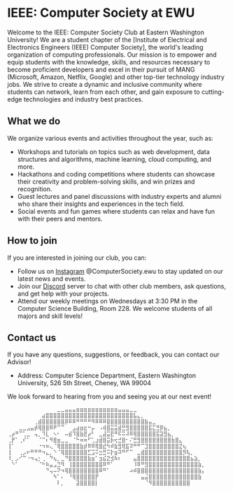 # IEEE: Computer Society at EWU

Welcome to the IEEE: Computer Society Club at Eastern Washington University! We are a student chapter of the [Institute of Electrical and Electronics Engineers (IEEE) Computer Society], the world's leading organization of computing professionals. Our mission is to empower and equip students with the knowledge, skills, and resources necessary to become proficient developers and excel in their pursuit of MANG (Microsoft, Amazon, Netflix, Google) and other top-tier technology industry jobs. We strive to create a dynamic and inclusive community where students can network, learn from each other, and gain exposure to cutting-edge technologies and industry best practices.

## What we do

We organize various events and activities throughout the year, such as:

- Workshops and tutorials on topics such as web development, data structures and algorithms, machine learning, cloud computing, and more.
- Hackathons and coding competitions where students can showcase their creativity and problem-solving skills, and win prizes and recognition.
- Guest lectures and panel discussions with industry experts and alumni who share their insights and experiences in the tech field.
- Social events and fun games where students can relax and have fun with their peers and mentors.

## How to join

If you are interested in joining our club, you can:

- Follow us on [Instagram](^3^) @ComputerSociety.ewu to stay updated on our latest news and events.
- Join our [Discord](^5^) server to chat with other club members, ask questions, and get help with your projects.
- Attend our weekly meetings on Wednesdays at 3:30 PM in the Computer Science Building, Room 228. We welcome students of all majors and skill levels!

## Contact us

If you have any questions, suggestions, or feedback, you can contact our Advisor!
- Address: Computer Science Department, Eastern Washington University, 526 5th Street, Cheney, WA 99004

We look forward to hearing from you and seeing you at our next event!

```
⠀⠀⠀⠀⠀⠀⠀⠀⠀⠀⠀⠀⠀⣀⣀⣤⣤⣤⣶⣶⣶⣶⣶⣶⣶⣶⣶⣶⣶⣤⣤⣤⣀⣀⠀⠀⠀⠀⠀⠀⠀⠀⠀⠀⠀⠀⠀⠀⠀⠀⠀⠀⠀⠀⠀
⠀⠀⠀⠀⠀⠀⠀⠀⠀⣴⣿⣿⣿⣿⣿⣿⣿⣿⣿⣿⣿⣿⣿⣿⣿⣿⣿⣿⣿⣿⣿⣿⣿⣧⣄⡀⠀⠀⠀⠀⠀⠀⠀⠀⠀⠀⠀⠀⠀⠀⠀⠀⠀⠀
⠀⠀⠀⠀⠀⠀⠀⢀⣾⣿⣿⣿⣿⣿⣿⡿⠿⠿⠛⠛⠛⠛⠻⠿⠿⠿⣿⣿⣿⣿⣿⣿⣿⣿⣿⣿⣷⣤⣀⠀⠀⠀⠀⠀⠀⠀⠀⠀⠀⠀⠀⠀⠀⠀
⠀⠀⠀⣀⣀⣠⣤⡾⢿⣿⣿⠿⠟⠉⠉⠀⠀⣠⣴⣶⣖⠒⡤⠀⠠⢾⣿⣭⣭⣾⣛⣻⣿⣿⣿⣿⣿⣯⣍⣛⡿⣦⡀⠀⠀⠀⠀⠀⠀⠀⠀⠀⠀⠀⠀
⢀⡴⠛⠉⢁⣀⠀⢤⡀⠹⣇⠀⠢⠂⠀⠤⣾⠹⣿⣷⣟⡴⠃⠀⣀⣼⣭⣟⠛⠯⠭⠼⠿⢿⣿⣿⣿⣿⣿⣯⣽⣻⣦⡀⠀⠀⠀⠀⠀⠀⠀⠀⠀⠀
⢀⡟⠁⢀⠎⠁⠀⠀⠈⠉⠆⠻⣿⣶⣀⣀⠀⠈⠓⠶⠶⠋⢁⣰⣾⣿⣭⡷⢖⣚⣿⠂⠌⣛⣻⣿⣿⣿⣿⣿⣿⣿⣿⣷⣿⣄⠀⠀⠀⠀⠀⠀⠀⠀⠀
⢸⠁⠀⠀⠀⠀⠀⠀⠐⠲⠶⢄⠈⢿⣿⣿⣿⣿⣿⣷⡾⠿⠿⢿⣿⣞⠳⠾⣷⣻⢿⣯⠽⠛⠛⠉⣹⣿⣿⣿⣿⣿⣿⣿⣿⣝⢦⠀⠀⠀⠀⠀⠀⠀⠀
⢸⠀⠀⢀⡠⠖⠛⠛⠛⠲⣄⡀⠑⠈⢿⣿⣿⣿⣿⣿⣿⣋⣩⠭⣒⣛⠭⡗⣶⠽⠛⠋⠉⠀⣀⣾⣿⣿⣿⣿⣿⣿⣿⣿⣿⣿⡻⢧⡀⠀⠀⠀⠀⠀⠀
⠸⡀⡠⠊⠉⠐⠲⢤⡂⢀⠀⠙⢦⡀⣀⠙⣿⣿⣿⣿⣿⣷⣶⠁⣲⣮⣝⣺⠷⠆⠀⠀⠀⣤⣿⣿⣿⣿⣿⣿⣿⣿⣿⣿⣿⣿⣿⣿⣦⣵⡀⠀⠀⠀⠀⠀
⠀⠑⠁⠀⠀⠀⠀⠀⠈⠓⠷⣤⣠⣙⠻⠀⢸⣿⣿⣿⣿⣿⣿⣿⣿⠿⠛⠁⠀⠀⠀⠀⠀⠸⠿⠛⣻⣿⣿⣿⣿⣿⣿⣿⣿⣿⣿⣿⣿⣿⣷⡀⠀⠀⠀⠀
⠀⠀⠀⠀⠀⠀⠀⠀⠀⠀⠙⢤⠤⠝⠲⢿⣿⣿⣿⣿⣿⣿⣿⣿⠿⠛⠁⠀⠀⠀⠀⠀⠴⠾⣿⣿⣿⣿⣿⣿⣿⣿⣿⣿⣿⣿⣿⣿⣿⣿⣷⡄⠀⠀⠀
⠀⠀⠀⠀⠀⠀⠀⠀⠀⠀⠀⠀⠳⠁⠄⠀⠘⢿⣿⣿⣿⣿⣿⡟⠀⠀⠀⠀⠀⠀⠀⠀⠀⠀⠀⣤⣬⣿⣿⣿⣿⣿⣿⣿⣿⣿⣿⣿⣿⣿⣷⠀⠀⠀
⠀⠀⠀⠀⠀⠀⠀⠀⠀⠀⠀⠀⠀⠇⡀⠀⠀⠀⣽⣿⣿⣿⣿⡇⠀⠀⠀⠀⠀⠀⠀⠀⠀⠀⠀⠀⠈⠻⣿⣿⣿⣿⣿⣿⣿⣿⣿⣿
